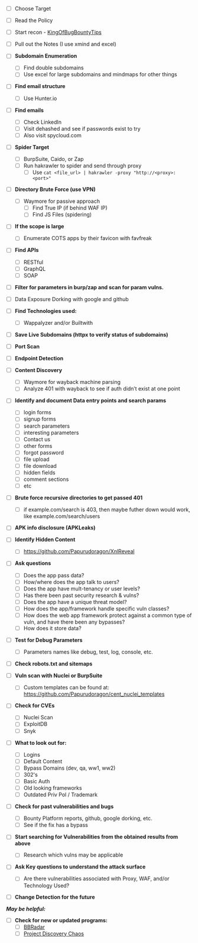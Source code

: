 - [ ] Choose Target
- [ ] Read the Policy
- [ ] Start recon - [KingOfBugBountyTips](https://github.com/jhaddix/KingOfBugBountyTips)
- [ ] Pull out the Notes (I use xmind and excel)

- [ ] **Subdomain Enumeration**
  - [ ] Find double subdomains
  - [ ] Use excel for large subdomains and mindmaps for other things
- [ ] **Find email structure**
  - [ ] Use Hunter.io
- [ ] **Find emails**
  - [ ] Check LinkedIn
  - [ ] Visit dehashed and see if passwords exist to try
  - [ ] Also visit spycloud.com
- [ ] **Spider Target**
  - [ ] BurpSuite, Caido, or Zap
  - [ ] Run hakrawler to spider and send through proxy
    - [ ] Use `cat <file_url> | hakrawler -proxy "http://<proxy>:<port>"`
- [ ] **Directory Brute Force (use VPN)**
  - [ ] Waymore for passive approach
    - [ ] Find True IP (if behind WAF IP)
    - [ ] Find JS Files (spidering)
- [ ] **If the scope is large**
  - [ ] Enumerate COTS apps by their favicon with favfreak
- [ ] **Find APIs**
    - [ ] RESTful
    - [ ] GraphQL
    - [ ] SOAP
- [ ] **Filter for parameters in burp/zap and scan for param vulns.**
- [ ] Data Exposure Dorking with google and github
- [ ] **Find Technologies used:**
  - [ ] Wappalyzer and/or Builtwith
- [ ] **Save Live Subdomains (httpx to verify status of subdomains)**
- [ ] **Port Scan**
- [ ] **Endpoint Detection**
- [ ] **Content Discovery**
  - [ ] Waymore for wayback machine parsing
  - [ ] Analyze 401 with wayback to see if auth didn’t exist at one point
- [ ] **Identify and document Data entry points and search params**
    - [ ] login forms
    - [ ] signup forms
    - [ ] search parameters
    - [ ] interesting parameters
    - [ ] Contact us
    - [ ] other forms
    - [ ] forgot password
    - [ ] file upload
    - [ ] file download
    - [ ] hidden fields
    - [ ] comment sections
    - [ ] etc
- [ ] **Brute force recursive directories to get passed 401**
    - [ ] if example.com/search is 403, then maybe futher down would work, like example.com/search/users
- [ ] **APK info disclosure (APKLeaks)**
- [ ] **Identify Hidden Content**
    - [ ] https://github.com/Papurudoragon/XnlReveal
- [ ] **Ask questions**
  - [ ] Does the app pass data?
  - [ ] How/where does the app talk to users?
  - [ ] Does the app have mult-tenancy or user levels?
  - [ ] Has there been past security research & vulns?
  - [ ] Does the app have a unique threat model?
  - [ ] How does the app/framework handle specific vuln classes?
  - [ ] How does the web app framework protect against a common type of vuln, and have there been any bypasses?
  - [ ] How does it store data?
- [ ] **Test for Debug Parameters**
    - [ ] Parameters names like debug, test, log, console, etc.
- [ ] **Check robots.txt and sitemaps**
- [ ] **Vuln scan with Nuclei or BurpSuite**
    - [ ] Custom templates can be found at: https://github.com/Papurudoragon/cent_nuclei_templates
- [ ] **Check for CVEs**
    - [ ] Nuclei Scan
    - [ ] ExploitDB
    - [ ] Snyk
- [ ] **What to look out for:**
  - [ ] Logins
  - [ ] Default Content
  - [ ] Bypass Domains (dev, qa, ww1, ww2)
  - [ ] 302's
  - [ ] Basic Auth
  - [ ] Old looking frameworks
  - [ ] Outdated Priv Pol / Trademark
- [ ] **Check for past vulnerabilities and bugs**
  - [ ] Bounty Platform reports, github, google dorking, etc.
  - [ ] See if the fix has a bypass
- [ ] **Start searching for Vulnerabilities from the obtained results from above**
  - [ ] Research which vulns may be applicable
- [ ] **Ask Key questions to understand the attack surface**
  - [ ] Are there vulnerabilities associated with Proxy, WAF, and/or Technology Used?
- [ ] **Change Detection for the future**


***May be helpful:***

- [ ] **Check for new or updated programs:**
  - [ ] [BBRadar](https://bbradar.io/)
  - [ ] [Project Discovery Chaos](https://chaos.projectdiscovery.io/#/)
